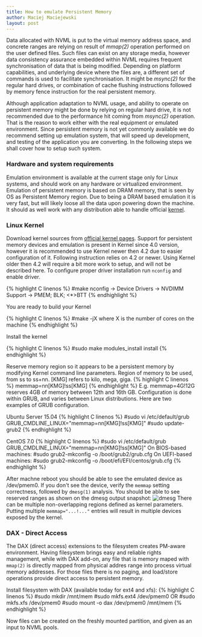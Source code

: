 ```yaml
---
title: How to emulate Persistent Memory
author: Maciej Maciejewski
layout: post
---
```

Data allocated with NVML is put to the virtual memory address space, and concrete ranges are relying on result of *mmap(2)* operation performed on the user defined files.
Such files can exist on any storage media, however data consistency assurance embedded within NVML requires frequent synchronisation of data that is being modified.
Depending on platform capabilities, and underlying device where the files are, a different set of commands is used to facilitate synchronisation.
It might be *msync(2)* for the regular hard drives, or combination of cache flushing instructions followed by memory fence instruction for the real persistent memory.

Although application adaptation to NVML usage, and ability to operate on persistent memory might be done by relying on regular hard drive, it is not recommended due to the performance hit coming from *msync(2)* operation.
That is the reason to work either with the real equipment or emulated environment. Since persistent memory is not yet commonly available we do recommend setting up emulation system, that will speed up development, and testing of the application you are converting. In the following steps we shall cover how to setup such system.

### Hardware and system requirements
Emulation environment is available at the current stage only for Linux systems, and should work on any hardware or virtualized environment. Emulation of persistent memory is based on DRAM memory, that is seen by OS as Persistent Memory region. Due to being a DRAM based emulation it is very fast, but will likely loose all the data upon powering down the machine.
It should as well work with any distribution able to handle official [kernel](https://www.kernel.org/).

### Linux Kernel
Download kernel sources from [official kernel pages](https://www.kernel.org/).
Support for persistent memory devices and emulation is present in Kernel since 4.0 version, however it is recommended to use Kernel newer then 4.2 due to easier configuration of it. Following instruction relies on 4.2 or newer. Using Kernel older then 4.2 will require a bit more work to setup, and will not be described here. 
To configure proper driver installation run `nconfig` and enable driver.

{% highlight C linenos %}
#make nconfig
	-> Device Drivers -> NVDIMM Support ->
			<M>PMEM; <M>BLK; <*>BTT
{% endhighlight %}

You are ready to build your Kernel

{% highlight C linenos %}
#make -jX
	where X is the number of cores on the machine
{% endhighlight %}

Install the kernel

{% highlight C linenos %}
#sudo make modules_install install
{% endhighlight %}

Reserve memory region so it appears to be a persistent memory by modifying Kernel command line parameters.
Region of memory to be used, from ss to ss+nn. [KMG] refers to kilo, mega, giga.
{% highlight C linenos %}
memmap=nn[KMG]!ss[KMG]
{% endhighlight %}
E.g. memmap=4G!12G reserves 4GB of memory between 12th and 16th GB.
Configuration is done within GRUB, and varies between Linux distributions. 
Here are two examples of GRUB configuration.

Ubuntu Server 15.04
{% highlight C linenos %}
#sudo vi /etc/default/grub
GRUB_CMDLINE_LINUX="memmap=nn[KMG]!ss[KMG]"
#sudo update-grub2
{% endhighlight %}

CentOS 7.0
{% highlight C linenos %}
#sudo vi /etc/default/grub
GRUB_CMDLINE_LINUX="memmap=nn[KMG]!ss[KMG]"
On BIOS-based machines:
#sudo grub2-mkconfig -o /boot/grub2/grub.cfg
On UEFI-based machines:
#sudo grub2-mkconfig -o /boot/efi/EFI/centos/grub.cfg
{% endhighlight %}

After machne reboot you should be able to see the emulated device as /dev/pmem0.
If you don't see the device, verify the `memmap` setting correctness, followed by `dmesg(1)` analysis. You should be able to see reserved ranges as shown on the dmesg output snapshot:
![dmesg](/assets/dmesg.jpg)
There can be multiple non-overlapping regions defined as kernel parameters. Putting multiple `memmap="...!..."` entries will result in multiple devices exposed by the kernel.

### DAX - Direct Access
The DAX (direct access) extensions to the filesystem creates PM-aware environment.
Having filesystem brings easy and reliable rights management, while with DAX add-on, any file that is memory maped with `mmap(2)` is directly mapped from physical addres range into process virtual memory addresses.
For those files there is no paging, and load/store operations provide direct access to persistent memory.

Install filesystem with DAX (available today for ext4 and xfs):
{% highlight C linenos %}
#sudo mkdir /mnt/mem
#sudo mkfs.ext4 /dev/pmem0    OR    #sudo mkfs.xfs /dev/pmem0
#sudo mount -o dax /dev/pmem0 /mnt/mem
{% endhighlight %}

Now files can be created on the freshly mounted partition, and given as an input to NVML pools.
